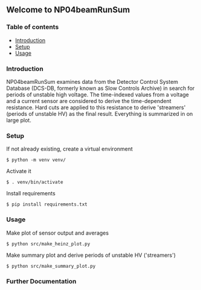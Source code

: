 ## Welcome to NP04beamRunSum
### Table of contents
* [Introduction](#introduction) 
* [Setup](#setup)
* [Usage](#usage)

### Introduction
NP04beamRunSum examines data from the Detector Control System
Database (DCS-DB, formerly known as Slow Controls Archive) in
search for periods of unstable high voltage. The time-indexed
values from a voltage and a current sensor are considered to
derive the time-dependent resistance. Hard cuts are applied
to this resistance to derive 'streamers' (periods of unstable
HV) as the final result. Everything is summarized in on large
plot.

### Setup
If not already existing, create a virtual environment
```
$ python -m venv venv/
```
Activate it
```
$ . venv/bin/activate
```
Install requirements
```
$ pip install requirements.txt
```

### Usage
Make plot of sensor output and averages
```
$ python src/make_heinz_plot.py
```
Make summary plot and derive periods of unstable HV
('streamers')
```
$ python src/make_summary_plot.py
```

### Further Documentation
